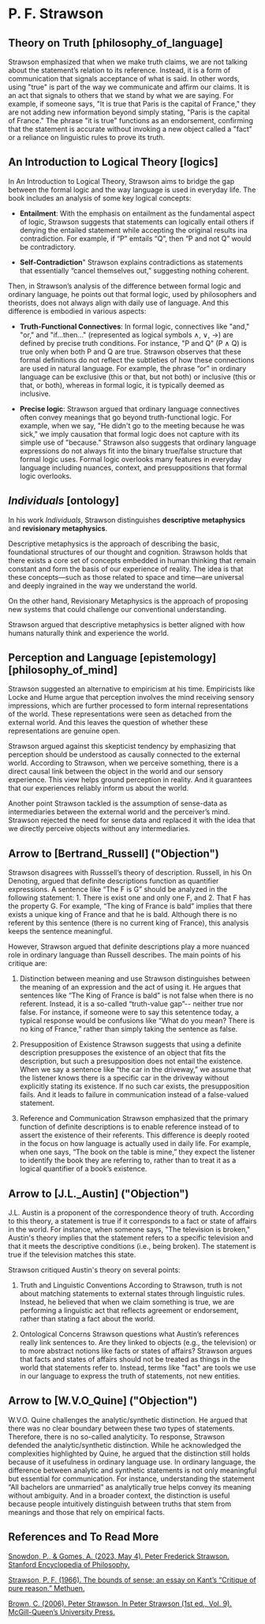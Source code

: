 # P. F. Strawson 

## Theory on Truth [philosophy_of_language]

Strawson emphasized that when we make truth claims, we are not talking about the statement’s relation to its reference. Instead, it is a form of communication that signals acceptance of what is said. In other words, using "true" is part of the way we communicate and affirm our claims. It is an act that signals to others that we stand by what we are saying.  For example, if someone says, "It is true that Paris is the capital of France," they are not adding new information beyond simply stating, "Paris is the capital of France." The phrase "it is true" functions as an endorsement, confirming that the statement is accurate without invoking a new object called a "fact" or a reliance on linguistic rules to prove its truth.

## An Introduction to Logical Theory [logics]

In An Introduction to Logical Theory, Strawson aims to bridge the gap between the formal logic and the way language is used in everyday life. The book includes an analysis of some key logical concepts:

- **Entailment**:
With the emphasis on entailment as the fundamental aspect of logic, Strawson suggests that statements can logically entail others if denying the entailed statement while accepting the original results ina contradiction. For example, if “P” emtails “Q”, then “P and not Q” would be contradictory.

- **Self-Contradiction**"
Strawson explains contradictions as statements that essentially “cancel themselves out,” suggesting nothing coherent. 

Then, in Strawson’s analysis of the difference between formal logic and ordinary language, he points out that formal logic, used by philosophers and theorists, does not always align with daily use of language. And this difference is embodied in various aspects:

- **Truth-Functional Connectives**: 
In formal logic, connectives like "and," "or," and "if...then..." (represented as logical symbols ∧, ∨, →) are defined by precise truth conditions. For instance, "P and Q" (P ∧ Q) is true only when both P and Q are true. Strawson observes that these formal definitions do not reflect the subtleties of how these connections are used in natural language. For example, the phrase “or” in ordinary language can be exclusive (this or that, but not both) or inclusive (this or that, or both), whereas in formal logic, it is typically deemed as inclusive. 

- **Precise logic**:
Strawson argued that ordinary language connectives often convey meanings that go beyond truth-functional logic. For example, when we say, "He didn't go to the meeting because he was sick," we imply causation that formal logic does not capture with its simple use of "because." Strawson also suggests that ordinary language expressions do not always fit into the binary true/false structure that formal logic uses. Formal logic overlooks many features in everyday language including nuances, context, and presuppositions that formal logic overlooks.

## *Individuals* [ontology]

In his work *Individuals*, Strawson distinguishes **descriptive metaphysics** and **revisionary metaphysics**.

Descriptive metaphysics is the approach of describing the basic, foundational structures of our thought and cognition. Strawson holds that there exists a core set of concepts embedded in human thinking that remain constant and form the basis of our experience of reality. The idea is that these concepts—such as those related to space and time—are universal and deeply ingrained in the way we understand the world.

On the other hand, Revisionary Metaphysics is the approach of proposing new systems that could challenge our conventional understanding.

Strawson argued that descriptive metaphysics is better aligned with how humans naturally think and experience the world.

## Perception and Language [epistemology] [philosophy_of_mind]

Strawson suggested an alternative to empiricism at his time. Empiricists like Locke and Hume argue that perception involves the mind receiving sensory impressions, which are further processed to form internal representations of the world. These representations were seen as detached from the external world. And this leaves the question of whether these representations are genuine open.

Strawson argued against this skepticist tendency by emphasizing that perception should be understood as causally connected to the external world. According to Strawson, when we perceive something, there is a direct causal link between the object in the world and our sensory experience. This view helps ground perception in reality. And it guarantees that our experiences reliably inform us about the world.

Another point Strawson tackled is the assumption of sense-data as intermediaries between the external world and the perceiver’s mind. Strawson rejected the need for sense data and replaced it with the idea that we directly perceive objects without any intermediaries. 

## Arrow to [Bertrand_Russell] ("Objection")

Strawson disagrees with Russsell’s theory of description. Russell, in his On Denoting, argued that definite descriptions function as quantifier expressions. A sentence like “The F is G” should be analyzed in the following statement: 1. There is exist one and only one F, and 2. That F has the property G. For example, “The king of France is bald” implies that there exists a unique king of France and that he is bald. Although there is no referent by this sentence (there is no current king of France), this analysis keeps the sentence meaningful. 

However, Strawson argued that definite descriptions play a more nuanced role in ordinary language than Russell describes. The main points of his critique are:

1. Distinction between meaning and use
Strawson distinguishes between the meaning of an expression and the act of using it. He argues that sentences like “The King of France is bald” is not false when there is no referent. Instead, it is a so-called “truth-value gap”-- neither true nor false. For instance, if someone were to say this setentence today, a typical response would be confusions like “What do you mean? There is no king of France,” rather than simply taking the sentence as false.

2. Presupposition of Existence
Strawson suggests that using a definite description presupposes the existence of an object that fits the description, but such a presupposition does not entail the existence. When we say a sentence like “the car in the driveway,” we assume that the listener knows there is a specific car in the driveway without explicitly stating its existence. If no such car exists, the presupposition fails. And it leads to failure in communication instead of a false-valued statement. 

3. Reference and Communication
Strawson emphasized that the primary function of definite descriptions is to enable reference instead of to assert the existence of their referents. This difference is deeply rooted in the focus on how language is actually used in daily life. For example, when one says, “The book on the table is mine,” they expect the listener to identify the book they are referring to, rather than to treat it as a logical quantifier of a book’s existence.

## Arrow to [J.L._Austin] ("Objection")

J.L. Austin is a proponent of the correspondence theory of truth. According to this theory, a statement is true if it corresponds to a fact or state of affairs in the world. For instance, when someone says, "The television is broken," Austin's theory implies that the statement refers to a specific television and that it meets the descriptive conditions (i.e., being broken). The statement is true if the television matches this state.

Strawson critiqued Austin's theory on several points:

1. Truth and Linguistic Conventions
According to Strawson, truth is not about matching statements to external states through linguistic rules. Instead, he believed that when we claim something is true, we are performing a linguistic act that reflects agreement or endorsement, rather than stating a fact about the world.

2. Ontological Concerns
Strawson questions what Austin’s references really link sentences to. Are they linked to objects (e.g., the television) or to more abstract notions like facts or states of affairs? Strawson argues that facts and states of affairs should not be treated as things in the world that statements refer to. Instead, terms like "fact" are tools we use in our language to express the truth of statements, not new entities.

## Arrow to [W.V.O_Quine] ("Objection")

W.V.O. Quine challenges the analytic/synthetic distinction. He argued that there was no clear boundary between these two types of statements. Therefore, there is no so-called analyticity. To response, Strawson defended the analytic/synthetic distinction. While he acknowledged the complexities highlighted by Quine, he argued that the distinction still holds because of it usefulness in ordinary language use. In ordinary language, the difference between analytic and synthetic statements is not only meaningful but essential for communication. For instance, understanding the statement “All bachelors are unmarried” as analytically true helps convey its meaning without ambiguity. And in a broader context, the distinction is useful because people intuitively distinguish between truths that stem from meanings and those that rely on empirical facts.

## References and To Read More

[Snowdon, P., & Gomes, A. (2023, May 4). Peter Frederick Strawson. Stanford Encyclopedia of Philosophy.](https://plato.stanford.edu/entries/strawson/)

[Strawson, P. F. (1966). The bounds of sense: an essay on Kant’s “Critique of pure reason.” Methuen.](https://www.amazon.com/Bounds-Sense-Essay-Kants-Reason/dp/041614800X)

[Brown, C. (2006). Peter Strawson. In Peter Strawson (1st ed., Vol. 9). McGill-Queen’s University Press.](https://doi.org/10.4324/9781315712116)

